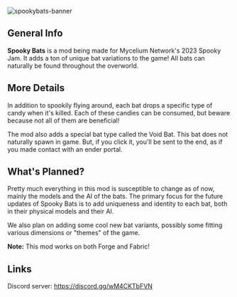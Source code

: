 
![spookybats-banner](https://github.com/Nyfaria/SpookyBats/assets/94301223/ef61206d-ffb7-471f-a653-26e94e3a5ff2)

## General Info

**Spooky Bats** is a mod being made for Mycelium Network's 2023 Spooky Jam. It adds a ton of unique bat variations to the game!
All bats can naturally be found throughout the overworld.

## More Details
In addition to spookily flying around, each bat drops a specific type of candy when it's killed. Each of these candies can be consumed, but beware because not all of them are beneficial!

The mod also adds a special bat type called the Void Bat. This bat does not naturally spawn in game. But, if you click it, you'll be sent to the end, as if you made contact with an ender portal.

## What's Planned?
Pretty much everything in this mod is susceptible to change as of now, mainly the models and the AI of the bats. The primary focus for the future updates of Spooky Bats is to add uniqueness and identity to each bat, both in their physical models and their AI.

We also plan on adding some cool new bat variants, possibly some fitting various dimensions or "themes" of the game.

**Note:** This mod works on both Forge and Fabric!

## Links
Discord server: https://discord.gg/wM4CKTbFVN
